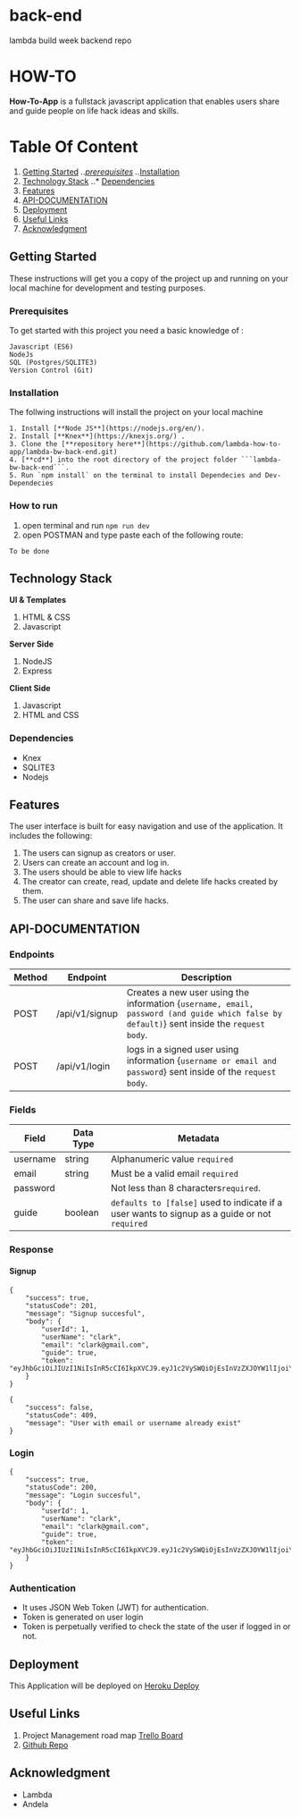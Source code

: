 # back-end

lambda build week backend repo

# HOW-TO

**How-To-App** is a fullstack javascript application that enables users share and guide people on life hack ideas and skills.

# Table Of Content

1. [Getting Started](#getting-started 'Getting Started')
   .._[prerequisites](#prerequisites 'Prerequisites')
   .._[Installation](#installation 'Installation')
2. [Technology Stack](#technology-stack)
   ..\* [Dependencies](#dependencies)
3. [Features](#features 'Features')
4. [API-DOCUMENTATION](#api-documentation 'API-DOCUMENTATION')
5. [Deployment](#deployment 'Deployment')
6. [Useful Links](#author 'Useful Links')
7. [Acknowledgment](#acknowledgment 'Acknowledgment')

## Getting Started

These instructions will get you a copy of the project up and running on your local machine for development and testing purposes.

### Prerequisites

To get started with this project you need a basic knowledge of :

```
Javascript (ES6)
NodeJs
SQL (Postgres/SQLITE3)
Version Control (Git)
```

### Installation

The follwing instructions will install the project on your local machine

````
1. Install [**Node JS**](https://nodejs.org/en/).
2. Install [**Knex**](https://knexjs.org/) .
3. Clone the [**repository here**](https://github.com/lambda-how-to-app/lambda-bw-back-end.git)
4. [**cd**] into the root directory of the project folder ```lambda-bw-back-end```.
5. Run `npm install` on the terminal to install Dependecies and Dev-Dependecies
````

### How to run

1. open terminal and run `npm run dev`
2. open POSTMAN and type paste each of the following route:

```
To be done
```

## Technology Stack

**UI & Templates**

1. HTML & CSS
2. Javascript

**Server Side**

1. NodeJS
2. Express

**Client Side**

1. Javascript
2. HTML and CSS

### Dependencies

- Knex
- SQLITE3
- Nodejs

## Features

The user interface is built for easy navigation and use of the application. It includes the following:

1. The users can signup as creators or user.
2. Users can create an account and log in.
3. The users should be able to view life hacks
4. The creator can create, read, update and delete life hacks created by them.
5. The user can share and save life hacks.

## API-DOCUMENTATION

### Endpoints

| Method | Endpoint       | Description                                                                                                                               |
| ------ | -------------- | ----------------------------------------------------------------------------------------------------------------------------------------- |
| POST   | /api/v1/signup | Creates a new user using the information {`username, email, password (and guide which false by default)`} sent inside the `request body`. |
| POST   | /api/v1/login  | logs in a signed user using information {`username or email and password`} sent inside of the `request body`.                             |

### Fields

| Field    | Data Type | Metadata                                                                                      |
| -------- | --------- | --------------------------------------------------------------------------------------------- |
| username | string    | Alphanumeric value `required`                                                                 |
| email    | string    | Must be a valid email `required`                                                              |
| password |           | Not less than 8 characters`required`.                                                         |
| guide    | boolean   | `defaults to [false]` used to indicate if a user wants to signup as a guide or not `required` |

### Response

#### Signup

```
{
    "success": true,
    "statusCode": 201,
    "message": "Signup succesful",
    "body": {
        "userId": 1,
        "userName": "clark",
        "email": "clark@gmail.com",
        "guide": true,
        "token": "eyJhbGciOiJIUzI1NiIsInR5cCI6IkpXVCJ9.eyJ1c2VySWQiOjEsInVzZXJOYW1lIjoiY2xhcmsiLCJlbWFpbCI6ImNsYXJrQGdtYWlsLmNvbSIsImd1aWRlIjp0cnVlLCJpYXQiOjE1NjQ0MzAwNzMsImV4cCI6MTU2OTYxNDA3M30.YmqIP5t84pIUrLQDGtK_UPNVLgyLh6iv6ExDBlRDsVw"
    }
}
```

```
{
    "success": false,
    "statusCode": 409,
    "message": "User with email or username already exist"
}
```

### Login

```
{
    "success": true,
    "statusCode": 200,
    "message": "Login succesful",
    "body": {
        "userId": 1,
        "userName": "clark",
        "email": "clark@gmail.com",
        "guide": true,
        "token": "eyJhbGciOiJIUzI1NiIsInR5cCI6IkpXVCJ9.eyJ1c2VySWQiOjEsInVzZXJOYW1lIjoiY2xhcmsiLCJlbWFpbCI6ImNsYXJrQGdtYWlsLmNvbSIsImd1aWRlIjp0cnVlLCJpYXQiOjE1NjQ0Mzg5NzksImV4cCI6MTU2OTYyMjk3OX0.vpGFTGrHzwezDLbwQLCMjPQvEKUw6_p_0MnnWmBk_q4"
    }
}
```

### Authentication

- It uses JSON Web Token (JWT) for authentication.
- Token is generated on user login
- Token is perpetually verified to check the state of the user if logged in or not.

## Deployment

This Application will be deployed on [Heroku Deploy](https://lambda-howto-app.herokuapp.com)

## Useful Links

1. Project Management road map [Trello Board](https://trello.com/b/peDNBtDc/how-to-app)
2. [Github Repo](https://github.com/lambda-how-to-app/lambda-bw-back-end)

## Acknowledgment

- Lambda
- Andela

